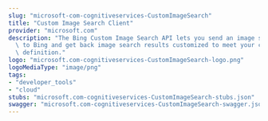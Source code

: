 ```yaml
---
slug: "microsoft-com-cognitiveservices-CustomImageSearch"
title: "Custom Image Search Client"
provider: "microsoft.com"
description: "The Bing Custom Image Search API lets you send an image search query\
  \ to Bing and get back image search results customized to meet your custom search\
  \ definition."
logo: "microsoft.com-cognitiveservices-CustomImageSearch-logo.png"
logoMediaType: "image/png"
tags:
- "developer_tools"
- "cloud"
stubs: "microsoft.com-cognitiveservices-CustomImageSearch-stubs.json"
swagger: "microsoft.com-cognitiveservices-CustomImageSearch-swagger.json"
---
```

